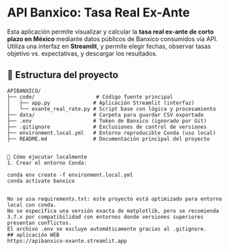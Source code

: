 # API Banxico: Tasa Real Ex-Ante

Esta aplicación permite visualizar y calcular la **tasa real ex-ante de corto plazo en México** mediante datos públicos de Banxico consumidos vía API. Utiliza una interfaz en **Streamlit**, y permite elegir fechas, observar tasas objetivo vs. expectativas, y descargar los resultados.

## 📁 Estructura del proyecto

```text
APIBANXICO/
├── code/                    # Código fuente principal
│   ├── app.py              # Aplicación Streamlit (interfaz)
│   └── exante_real_rate.py # Script base con lógica y procesamiento
├── data/                   # Carpeta para guardar CSV exportado
├── .env                    # Token de Banxico (ignorado por Git)
├── .gitignore              # Exclusiones de control de versiones
├── environment.local.yml   # Entorno reproducible Conda (uso local)
├── README.md               # Documentación principal del proyecto


🔧 Cómo ejecutar localmente
1. Crear el entorno Conda:

conda env create -f environment.local.yml
conda activate banxico


No se usa requirements.txt: este proyecto está optimizado para entorno local con conda.
No se especifica una versión exacta de matplotlib, pero se recomienda 3.7.x por compatibilidad con entornos donde versiones superiores presentan conflictos.
El archivo .env se excluye automáticamente gracias al .gitignore.
## aplicación WEB
https://apibanxico-exante.streamlit.app